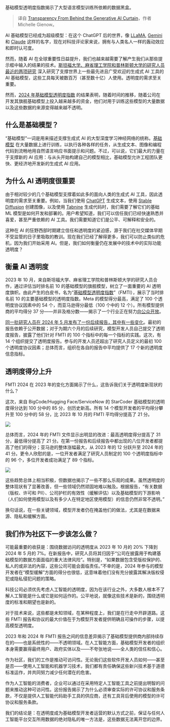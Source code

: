 
<!--
title: 生成式 AI 幕后透明度
cover: https://cdn.thenewstack.io/media/2024/07/4bd1b47b-curtain.jpg
-->

基础模型透明度指数揭示了大型语言模型训练所依赖的数据黑盒。

> 译自 [Transparency From Behind the Generative AI Curtain](https://thenewstack.io/transparency-from-behind-the-generative-ai-curtain/)，作者 Michelle Gienow。

AI 基础模型已经成为超级模型：在这个 ChatGPT 后的世界，像 [LLaMA](https://llama.meta.com/), [Gemini](https://gemini.google.com/) 和 [Claude](https://claude.ai/) 这样的名字，现在对科技评论家来说，拥有与人类名人一样的轰动效应和即时认可度。

然而，随着 AI 在全球重要性日益提升，我们也越来越需要了解产生我们从那些提示框中输入的结果的技术。[斯坦福大学、麻省理工学院和普林斯顿大学的研究人员最近的两项研究](https://crfm.stanford.edu/fmti/May-2024/index.html) 深入研究了支撑世界上一些最先进且广受欢迎的生成式 AI 工具的 AI 基础模型，这些工具每天被数百万（甚至数十亿）人使用。透明度的需求至关重要。

然而，[2024 年基础模型透明度指数](https://crfm.stanford.edu/fmti/May-2024/index.html) 的结果表明，随着时间的推移，随着公司在开发其旗舰基础模型上投入越来越多的资金，他们对用于训练这些模型的大量数据以及这些数据的来源变得越来越不透明。

## 什么是基础模型？
“基础模型”一词是用来描述支撑生成式 AI 的大型深度学习神经网络的统称。[基础模型](https://thenewstack.io/vision-foundation-models-when-does-size-matter/) 在大量数据上进行训练，以执行各种各样的任务，从生成文本、图像和编程代码到流畅地用自然语言响应书面提示和问题。不过，可以说，它们最大的力量在于支撑新的 AI 应用：与从头开始构建自己的模型相比，基础模型允许工程团队更快、更经济地开发新的生成式 AI 应用。

## 为什么 AI 透明度很重要
由于相对较少的几个基础模型支撑着如此多的面向人类的生成式 AI 工具，因此透明度的需求至关重要。例如，当我们使用 [ChatGPT](https://openai.com/chatgpt/) 生成文本，使用 [Stable Diffusion](https://stability.ai/) 创建图像，以及使用 [Tabnine](https://www.tabnine.com/) 生成代码时，我们需要了解它们的基础 ML 模型是如何开发和部署的。用户希望知道，我们可以信任我们已经快速熟悉并喜爱，甚至严重依赖的 AI 工具。我们需要知道它们是公平、可解释和安全的。

这种在 AI 的狂野西部时期建立信任和透明度的紧迫感，源于我们在社交媒体早期不受监管的日子里吸取的教训。现在我们已经了解得更多，我们可以防止类似的危机，因为我们开始采用 AI。但是，我们如何衡量仍在发展中的技术中的实际功能透明度？

## 衡量 AI 透明度
2023 年 10 月，来自斯坦福大学、麻省理工学院和普林斯顿大学的研究人员合作，通过评估当时排名前 10 的基础模型的旗舰模型，树立了一面重要的 AI 透明度旗帜。由此产生的白皮书，名为“[基础模型透明度指数](https://crfm.stanford.edu/fmti/May-2024/index.html)”（FMTI），展示了当时排名前 10 的主要基础模型的透明度指数。Meta 的模型得分最高，满足了 100 个透明度协议因素中的 54 个，而亚马逊得分最低（100 个中的 12 个）。所有模型提供商的平均得分 37 分——并非及格分数——揭示了一个行业正在努力[向公众开放](https://thenewstack.io/transparency-and-community-an-open-source-vision-for-ai/)。

[同一批研究人员在 2024 年 5 月发布了一份后续报告，其中有一些变化](https://crfm.stanford.edu/fmti/May-2024/company-reports/index.html)。最初的报告依赖于公开数据；对于为期六个月的后续研究，模型开发人员自己提交了透明度报告，披露了他们针对 FMTI 的 100 个指标中的每一个指标的实践。这次，有 14 个组织提交了透明度报告。参与的开发人员还超出了研究人员定义的最初 100 个透明度协议因素；总体而言，组织在各自的报告中平均提供了 17 个新的透明度信息指标。

## 透明度得分上升

FMTI 2024 在 2023 年的变化方面揭示了什么，这告诉我们关于透明度新现状的什么？

这次，来自 BigCode/Hugging Face/ServiceNow 的 StarCoder 基础模型的透明度得分达到 100 分中的 85 分，创历史新高。所有 14 个模型开发者的平均得分攀升至 100 分中的 58 分，比 2023 年 10 月的 FMTI 平均得分提高了 21 分。

![](https://cdn.thenewstack.io/media/2024/07/9028f7a3-image1-1024x757.png)

总体而言，2024 年的 FMTI 文件显示出明显的改进：最高透明度得分提高了 31 分，最低得分提高了 21 分。在第一份报告和后续报告中都出现的八位开发者都提高了他们的得分；亚马逊的整体涨幅最大，从 2023 年的 12 分跃升至 2024 年的 41 分。更令人欣慰的是，一位开发者满足了研究人员制定的 100 个透明度指标中的 96 个，多位开发者成功满足了 89 个指标。

![](https://cdn.thenewstack.io/media/2024/07/05ecc71d-image2-1024x516.png)

这些趋势总体上相当积极，但数据也揭示了一些不那么乐观的成果。虽然透明度的整体现状有了显著改善，但一些领域仍然顽固地难以触及。根据报告，“有关数据（版权、许可和 PII）、公司护栏的有效性（缓解评估）以及基础模型的下游影响（人们如何使用模型以及有多少人在特定地区使用模型）的信息仍然非常不透明。”

换句话说，在一些关键领域，模型开发者仍在掩盖他们的做法，尤其是在数据来源、隐私和缓解方面。

## 我们作为社区下一步该怎么做？
可能最重要的收获是：围绕数据访问的透明度从 2023 年 10 月的 20% 下降到 2024 年 5 月的 7%。在新报告中，研究人员将其归因于“公司在披露用于构建基础模型的数据方面面临的重大法律风险”。特别是，“如果数据包含受版权保护的、私人的或非法的內容，这些公司可能会面临责任。”不幸的是，2024 年参与的模型开发者在“模型缓解”方面的得分也很低，这意味着他们没有充分披露其解决版权侵犯或隐私侵犯问题的策略。

科技公司必须优先考虑人工智能的透明度，因为在该行业之外，大多数人根本不了解人工智能是什么或它是如何运作的。公平地说，就像这些技术是新的，围绕透明度的标准和期望也是新的。

对于技术来说，这些都是未知领域，在某种程度上，我们是在行走中开辟道路。这些 FMTI 报告和协议的最大价值在于为模型开发者提供明确且可操作的步骤，以提高模型透明度。

2023 年和 2024 年 FMTI 报告之间的信息差异揭示了基础模型提供商内部持续存在的——也是系统性的——不透明领域。在人工智能方面，基础模型开发者的组织本身需要赢得最终用户、政府实体以及——不夸张地说——全人类的信任和信心。

作为社区，我们的工作是推动可访问性。无论我们这些软件开发人员如何——甚至是否——使用人工智能和机器学习技术，我们都有责任确保这些新兴技术基于道德标准运作，并共同努力减少任何潜在的危害。

作为人工智能的消费者，企业可以通过在采用特定人工智能工具之前提出明智的问题来推动这种可访问性。这份报告揭示了为什么必须审查实际的许可协议和服务条款，不仅是提供人工智能代码助手工具的供应商，还有工具背后使用的模型的许可协议和服务条款。

我们的结论是：在透明度成为基础模型开发者运营的默认方式之前，保证与任何人工智能平台交互所用数据的绝对隐私的唯一方法是，这些数据无法离开您的边界。
